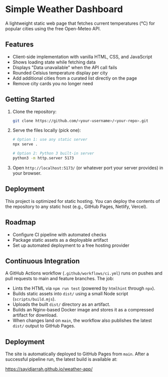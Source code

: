 # Simple Weather Dashboard

A lightweight static web page that fetches current temperatures (°C) for popular cities using the free Open-Meteo API.

## Features
- Client-side implementation with vanilla HTML, CSS, and JavaScript
- Shows loading state while fetching data
- Displays "Data unavailable" when the API call fails
- Rounded Celsius temperature display per city
- Add additional cities from a curated list directly on the page
- Remove city cards you no longer need

## Getting Started
1. Clone the repository:
   ```bash
   git clone https://github.com/<your-username>/<your-repo>.git
   ```
2. Serve the files locally (pick one):
   ```bash
   # Option 1: use any static server
   npx serve .

   # Option 2: Python 3 built-in server
   python3 -m http.server 5173
   ```
3. Open `http://localhost:5173/` (or whatever port your server provides) in your browser.

## Deployment
This project is optimized for static hosting. You can deploy the contents of the repository to any static host (e.g., GitHub Pages, Netlify, Vercel).

## Roadmap
- Configure CI pipeline with automated checks
- Package static assets as a deployable artifact
- Set up automated deployment to a free hosting provider

## Continuous Integration
A GitHub Actions workflow (`.github/workflows/ci.yml`) runs on pushes and pull requests to main and feature branches. The job:
- Lints the HTML via `npm run test` (powered by `htmlhint` through `npx`).
- Builds static assets into `dist/` using a small Node script (`scripts/build.mjs`).
- Uploads the built `dist/` directory as an artifact.
- Builds an Nginx-based Docker image and stores it as a compressed artifact for download.
- When changes land on `main`, the workflow also publishes the latest `dist/` output to GitHub Pages.

## Deployment
The site is automatically deployed to GitHub Pages from `main`. After a successful pipeline run, the latest build is available at:

https://sayidjarrah.github.io/weather-app/
